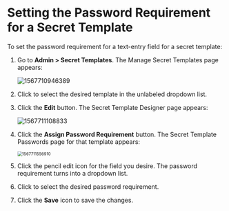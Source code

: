 [title]: # (Setting the Password Requirement for a Secret Template)
[tags]: # (XXX)
[priority]: # (20)

# Setting the Password Requirement for a Secret Template

To set the password requirement for a text-entry field for a secret template:

1. Go to **Admin \> Secret Templates**. The Manage Secret Templates page appears:

   ![1567710946389](assets/1567710946389.png)

1. Click to select the desired template in the unlabeled dropdown list.

1. Click the **Edit** button. The Secret Template Designer page appears:

   ![1567711108833](assets/1567711108833.png)

1. Click the **Assign Password Requirement** button. The Secret Template Passwords page for that template appears:

   <img src="assets/1567711556910.png" alt="1567711556910" style="zoom:67%;" />

1. Click the pencil edit icon for the field you desire. The password requirement turns into a dropdown list.

1. Click to select the desired password requirement.

1. Click the **Save** icon to save the changes.
